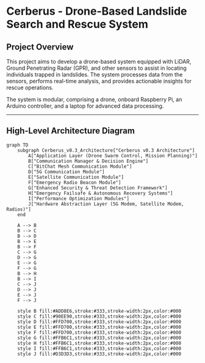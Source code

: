 # Cerberus - Drone-Based Landslide Search and Rescue System

## **Project Overview**
This project aims to develop a drone-based system equipped with LiDAR, Ground Penetrating Radar (GPR), and other sensors to assist in locating individuals trapped in landslides. The system processes data from the sensors, performs real-time analysis, and provides actionable insights for rescue operations.

The system is modular, comprising a drone, onboard Raspberry Pi, an Arduino controller, and a laptop for advanced data processing.

---

## High-Level Architecture Diagram

```mermaid
graph TD
    subgraph Cerberus_v0.3_Architecture["Cerberus v0.3 Architecture"]
        A["Application Layer (Drone Swarm Control, Mission Planning)"]
        B["Communication Manager & Decision Engine"]
        C["BitChat Mesh Communication Module"]
        D["5G Communication Module"]
        E["Satellite Communication Module"]
        F["Emergency Radio Beacon Module"]
        G["Enhanced Security & Threat Detection Framework"]
        H["Emergency Failsafe & Autonomous Recovery Systems"]
        I["Performance Optimization Modules"]
        J["Hardware Abstraction Layer (5G Modem, Satellite Modem, Radios)"]
    end

    A --> B
    B --> C
    B --> D
    B --> E
    B --> F
    C --> G
    D --> G
    E --> G
    F --> G
    B --> H
    B --> I
    C --> J
    D --> J
    E --> J
    F --> J

    style B fill:#ADD8E6,stroke:#333,stroke-width:2px,color:#000
    style C fill:#90EE90,stroke:#333,stroke-width:2px,color:#000
    style D fill:#FFD700,stroke:#333,stroke-width:2px,color:#000
    style E fill:#FFD700,stroke:#333,stroke-width:2px,color:#000
    style F fill:#FFD700,stroke:#333,stroke-width:2px,color:#000
    style G fill:#FFB6C1,stroke:#333,stroke-width:2px,color:#000
    style H fill:#FFB6C1,stroke:#333,stroke-width:2px,color:#000
    style I fill:#FFB6C1,stroke:#333,stroke-width:2px,color:#000
    style J fill:#D3D3D3,stroke:#333,stroke-width:2px,color:#000
```
